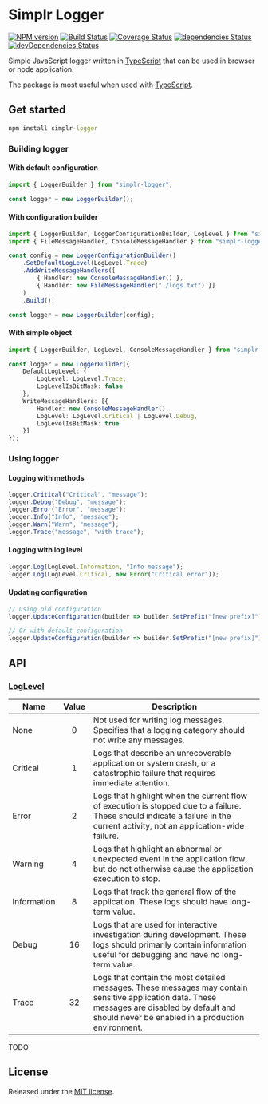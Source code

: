 # Simplr Logger

[![NPM version](http://img.shields.io/npm/v/simplr-logger.svg)](https://www.npmjs.com/package/simplr-logger)
[![Build Status](https://travis-ci.org/SimplrJS/simplr-logger.svg?branch=master)](https://travis-ci.org/SimplrJS/simplr-logger)
[![Coverage Status](https://coveralls.io/repos/github/SimplrJS/simplr-logger/badge.svg)](https://coveralls.io/github/SimplrJS/simplr-logger)
[![dependencies Status](https://david-dm.org/simplrjs/simplr-logger/status.svg)](https://david-dm.org/simplrjs/simplr-logger)
[![devDependencies Status](https://david-dm.org/simplrjs/simplr-logger/dev-status.svg)](https://david-dm.org/simplrjs/simplr-logger?type=dev)

Simple JavaScript logger written in [TypeScript](http://typescriptlang.org) that can be used in browser or node application.

The package is most useful when used with [TypeScript](http://typescriptlang.org).

## Get started

```cmd
npm install simplr-logger
```

### Building logger

#### With default configuration

```ts
import { LoggerBuilder } from "simplr-logger";

const logger = new LoggerBuilder();
```

#### With configuration builder

```ts
import { LoggerBuilder, LoggerConfigurationBuilder, LogLevel } from "simplr-logger";
import { FileMessageHandler, ConsoleMessageHandler } from "simplr-logger/handlers";

const config = new LoggerConfigurationBuilder()
    .SetDefaultLogLevel(LogLevel.Trace)
    .AddWriteMessageHandlers([
        { Handler: new ConsoleMessageHandler() },
        { Handler: new FileMessageHandler("./logs.txt") }]
    )
    .Build();

const logger = new LoggerBuilder(config);
```

#### With simple object

```ts
import { LoggerBuilder, LogLevel, ConsoleMessageHandler } from "simplr-logger";

const logger = new LoggerBuilder({
    DefaultLogLevel: {
        LogLevel: LogLevel.Trace,
        LogLevelIsBitMask: false
    },
    WriteMessageHandlers: [{
        Handler: new ConsoleMessageHandler(),
        LogLevel: LogLevel.Critical | LogLevel.Debug,
        LogLevelIsBitMask: true
    }]
});
```

### Using logger

#### Logging with methods

```ts
logger.Critical("Critical", "message");
logger.Debug("Debug", "message");
logger.Error("Error", "message");
logger.Info("Info", "message");
logger.Warn("Warn", "message");
logger.Trace("message", "with trace");
```

#### Logging with log level

```ts
logger.Log(LogLevel.Information, "Info message");
logger.Log(LogLevel.Critical, new Error("Critical error"));
```

#### Updating configuration

```ts
// Using old configuration
logger.UpdateConfiguration(builder => builder.SetPrefix("[new prefix]").Build());

// Or with default configuration
logger.UpdateConfiguration(builder => builder.SetPrefix("[new prefix]").Build(), false);
```

## API

### [LogLevel](./src/abstractions/log-level.ts)

|     Name    | Value | Description                                                                                                                                                                                          |
|-------------|:-----:|------------------------------------------------------------------------------------------------------------------------------------------------------------------------------------------------------|
|     None    |   0   | Not used for writing log messages. Specifies that a logging category should not write any messages.                                                                                                  |
|   Critical  |   1   | Logs that describe an unrecoverable application or system crash, or a catastrophic failure that requires immediate attention. |                                                                      |
|    Error    |   2   | Logs that highlight when the current flow of execution is stopped due to a failure. These should indicate a failure in the current activity, not an application-wide failure.                        |
|   Warning   |   4   | Logs that highlight an abnormal or unexpected event in the application flow, but do not otherwise cause the application execution to stop.                                                           |
| Information |   8   | Logs that track the general flow of the application. These logs should have long-term value.                                                                                                         |
|    Debug    |   16  | Logs that are used for interactive investigation during development. These logs should primarily contain information useful for debugging and have no long-term value.                               |
|    Trace    |   32  | Logs that contain the most detailed messages. These messages may contain sensitive application data. These messages are disabled by default and should never be enabled in a production environment. |

TODO

## License

Released under the [MIT license](LICENSE).
